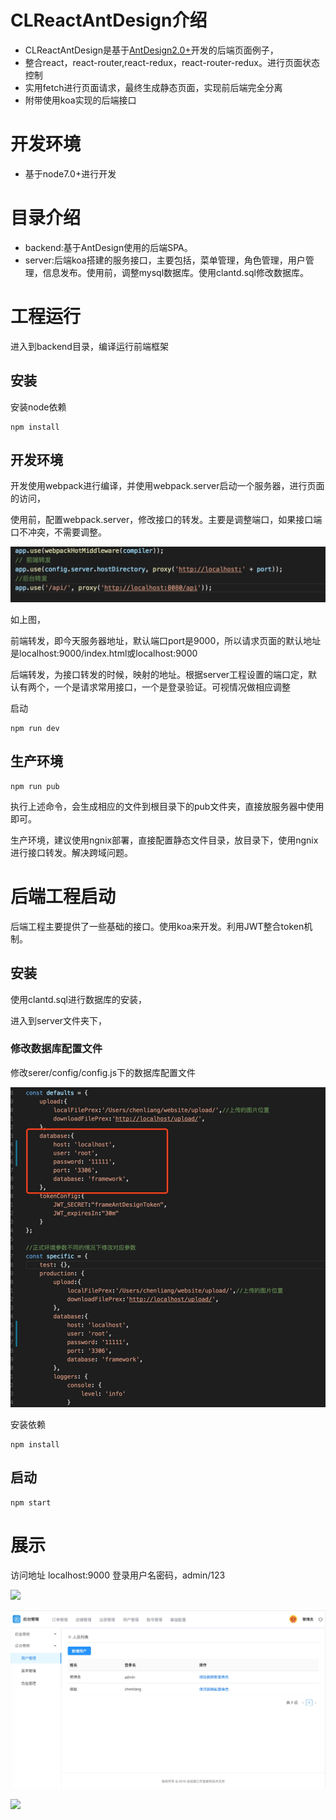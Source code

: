 # CLReactAntDesign介绍
* CLReactAntDesign是基于[AntDesign2.0+](https://ant.design/)开发的后端页面例子，
* 整合react，react-router,react-redux，react-router-redux。进行页面状态控制
* 实用fetch进行页面请求，最终生成静态页面，实现前后端完全分离
* 附带使用koa实现的后端接口

# 开发环境
* 基于node7.0+进行开发

# 目录介绍
* backend:基于AntDesign使用的后端SPA。
* server:后端koa搭建的服务接口，主要包括，菜单管理，角色管理，用户管理，信息发布。使用前，调整mysql数据库。使用clantd.sql修改数据库。

# 工程运行
进入到backend目录，编译运行前端框架

## 安装

安装node依赖

```
npm install

```

## 开发环境

开发使用webpack进行编译，并使用webpack.server启动一个服务器，进行页面的访问，

使用前，配置webpack.server，修改接口的转发。主要是调整端口，如果接口端口不冲突，不需要调整。

![](img/webpackserverconfig.png)

如上图，

前端转发，即今天服务器地址，默认端口port是9000，所以请求页面的默认地址是localhost:9000/index.html或localhost:9000

后端转发，为接口转发的时候，映射的地址。根据server工程设置的端口定，默认有两个，一个是请求常用接口，一个是登录验证。可视情况做相应调整

启动

```
npm run dev

```

## 生产环境

```
npm run pub

```

执行上述命令，会生成相应的文件到根目录下的pub文件夹，直接放服务器中使用即可。

生产环境，建议使用ngnix部署，直接配置静态文件目录，放目录下，使用ngnix进行接口转发。解决跨域问题。

# 后端工程启动

后端工程主要提供了一些基础的接口。使用koa来开发。利用JWT整合token机制。


## 安装

使用clantd.sql进行数据库的安装，

进入到server文件夹下，

### 修改数据库配置文件

修改serer/config/config.js下的数据库配置文件

![](img/database.png)

安装依赖

```
npm install

```

## 启动


```
npm start

```


# 展示
访问地址 localhost:9000 登录用户名密码，admin/123

![](img/login.png)

![](img/b1.png)

![](img/b2.png)
